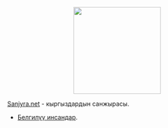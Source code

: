 <p align="center"><a href="https://sanjyra.net" target="_blank"><img src="https://sanjyra.net/storage/logos/apple-touch-icon.png" width="200"></a></p>

[Sanjyra.net](https://sanjyra.net) - кыргыздардын санжырасы.

- [Белгилүү инсандар](https://sanjyra.net/famous-people).